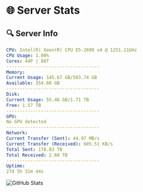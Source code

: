 # 🌐 Server Stats
## 🔍 Server Info
```yaml
CPU: Intel(R) Xeon(R) CPU E5-2699 v4 @ 1251.11GHz
CPU Usage: 1.00%
Cores: 44P | 88T
-----------------------------------
Memory:
Current Usage: 145.67 GB/503.74 GB
Available: 354.60 GB
-----------------------------------
Disk:
Current Usage: 55.48 GB/1.71 TB
Free: 1.57 TB
-----------------------------------
GPU:
No GPU detected
-----------------------------------
Network:
Current Transfer (Sent): 44.97 MB/s
Current Transfer (Received): 605.51 KB/s
Total Sent: 178.83 TB
Total Received: 2.60 TB
-----------------------------------
Uptime:
27d 5h 31m 44s
```
![GitHub Stats](https://img.shields.io/badge/Updated-2025-03-07_04:15:02-blue)